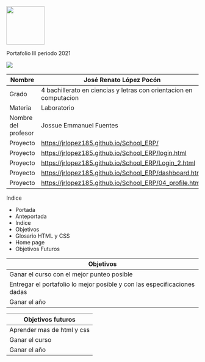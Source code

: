 
<img width=100px; src="https://jefuentes80.github.io/starup_scl/img/logo_SCL%20(3).png">

Portafolio lll periodo 2021

<img src="https://p1.pikrepo.com/preview/623/487/html-code-on-laptop-computer.jpg">

|  Nombre | José Renato López Pocón | 
| ------------ | ------------ |
|  Grado | 4 bachillerato en ciencias y letras con orientacion en computacion  |
| Materia | Laboratorio |
| Nombre del profesor | Jossue Emmanuel Fuentes|
| Proyecto | https://jrlopez185.github.io/School_ERP/ |
| Proyecto | https://jrlopez185.github.io/School_ERP/login.html |
| Proyecto | https://jrlopez185.github.io/School_ERP/Login_2.html |
| Proyecto | https://jrlopez185.github.io/School_ERP/dashboard.html |
| Proyecto | https://jrlopez185.github.io/School_ERP/04_profile.html |



Indice

- Portada
- Anteportada
- Indice
- Objetivos
- Glosario HTML y CSS
- Home page
- Objetivos Futuros



| Objetivos|
| ------------ |
| Ganar el curso con el mejor punteo posible  |
| Entregar el portafolio lo mejor posible y con las especificaciones dadas  |
| Ganar el año  |


| Objetivos futuros|
| ------------ |
| Aprender mas de html y css |
| Ganar el curso|
| Ganar el año  |


